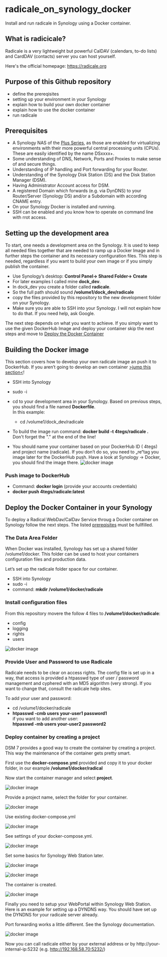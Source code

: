# radicale_on_synology_docker
Install and run radicale in Synology using a Docker container.

## What is radicicale?
Radicale is a very lightweight but powerful CalDAV (calendars, to-do lists) and CardDAV (contacts) server you can host yourself.

Here's the official homepage: <a href="https://radicale.org/" title="radicale.org" target="_blank" rel="nofollow">https://radicale.org</a>

## Purpose of this Github repository
* define the prereqisites
* setting up your environment in your Synology
* explain how to build your own docker container
* explain how to use the docker container
* run radicale

## Prerequisites

* A Synology NAS of the <a href="https://www.synology.com/en-us/products?product_line=ds_plus" title="Synology Plus Series" target="_blank" rel="nofollow">Plus Series</a>, as those are enabled for virtualizing environments with their more powerful central processing units (CPUs). These are easily identified by the name DSxxxx+.
* Some understanding of DNS, Network, Ports and Proxies to make sense of and secure things.
* Understanding of IP handling and Port forwarding for your Router.
* Understanding of the Synology Disk Station (DS) and the Disk Station Manager (DSM).
* Having Administrator Account access for DSM.
* A registered Domain which forwards (e.g. via DynDNS) to your Router/Server (Synology DS) and/or a Subdomain with according CNAME entry.
* On your Synology Docker is installed and running.
* SSH can be enabled and you know how to operate on command line with rrot access.

## Setting up the development area

To start, one needs a development area on the Synology. It is used to keep all needed files together that are needed to ramp up a Docker Image and in further steps the container and its necessary configuration files. This step is needed, regardless if you want to build your own image or if you simply publish the container.

* Use Synology’s desktop: **Control Panel-> Shared Folder-> Create**<br/>
* For later examples I called mine **dock_dev**.<br/>
* In dock_dev you create a folder called **radicale**.<br/>
* So the full path should sound **/volume1/dock_dev/radicale**<br/>
* copy the files provided by this repository to the new development folder on your Synology.
* Make sure you are able to SSH into your Synology. I will not explain how to do that. If you need help, ask Google.

The next step depends on what you want to achieve. If you simply want to use the given DockerHub Image and deploy your container skip the next steps and move to [Deploy the Docker Container](#deploy-the-docker-container-in-your-synology)

## Building the Docker image

This section covers how to develop your own radicale image an push it to DockerHub. If you aren’t going to develop an own container [>jump this section<](#deploy-the-docker-container-in-your-synology)!
* SSH into Synology
* sudo -i
* cd to your development area in your Synology.
Based on previous steps, you should find a file named **Dockerfile**.<br/>
In this example:
    * cd /volume1/dock_dev/radicale
    
* To build the image run command: **docker build -t 4tegs/radicale .** <br/>
Don't forget the "." at the end of the line!
* You should name your container based on your DockerHub ID ( 4tegs) and project name (radicale). If you don’t do so, you need to „re“tag you image later for the DockerHub push.
Have a look at Synology -> Docker, you should find the image there.
![docker image](images/01_radicale.jpg)

### Push image to DockerHub
* Command: **docker login** (provide your accounts credentials)
* **docker push 4tegs/radicale:latest**

## Deploy the Docker Container in your Synology
To deploy a Radical WebDav/CalDav Service throug a Docker container on Synology follow the next steps. The listed [prereqisites](#prereqisites) must be fullfilled.

### The Data Area Folder
When Docker was installed, Synology has set up a shared folder /volume1/docker. This folder can be used to host your containers configuration files and production data.

Let’s set up the radicale folder space for our container.

* SSH into Synology
* sudo -i
* command: **mkdir /volume1/docker/radicale**

### Install configuration files
From this repository movere the follow 4 files to **/volume1/docker/radicale**:
* config
* logging
* rights
* users

![docker image](images/add_docker_image_11.jpg)

### Provide User and Password to use Radicale
Radicale needs to be clear on access rights. The config file is set up in a way, that access is provided a htpasswd type of user / password management and cyphered with an MD5 algorithm (very strong). If you want to change that, consult the radicale help sites.

To add your user and password:

* cd /volume1/docker/radicale
* **htpasswd -cmb users your-user1 password1** <br/>
if you want to add another user:<br/>
**htpasswd -mb users your-user2 password2**

### Deploy container by creating a project
DSM 7 provides a good way to create the container by creating a project. This way the maintenance of the container gets pretty smart.<br/>

First use the **docker-compose.yml** provided and copy it to your docker folder, in our example **/volume1/docker/radical**

Now start the container manager and select **project**.

![docker image](images/02_radicale.jpg)

Provide a project name, select the folder for your container. 

![docker image](images/03_radicale.jpg)

Use existing docker-compose.yml

![docker image](images/04_radicale.jpg)

See settings of your docker-compose.yml. 

![docker image](images/05_radicale.jpg)

Set some basics for Synology Web Station later.

![docker image](images/06_radicale.jpg)


![docker image](images/07_radicale.jpg)

The container is created.

![docker image](images/08_radicale.jpg)


Finally you need to setup your WebPortal within Synology Web Station.<br/>
Here is an example for setting up a DYNDNS way. You should have set up the DYNDNS for your radicale server already. 

Port forwarding works a little different. See the Synology documentation.


![docker image](images/09_radicale.jpg)

Now you can call radicale either by your external address or by http://your-internal-ip:5232 (e.g. http://192.168.58.70:5232/)